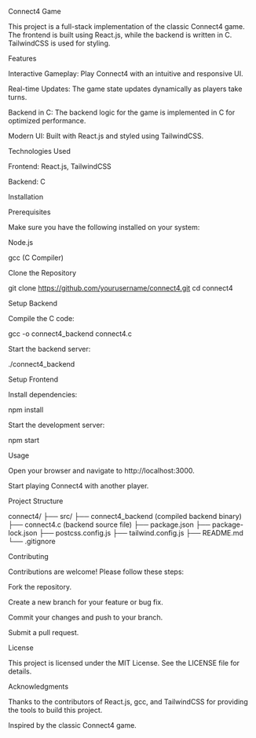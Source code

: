 Connect4 Game

This project is a full-stack implementation of the classic Connect4 game. The frontend is built using React.js, while the backend is written in C. TailwindCSS is used for styling.

Features

Interactive Gameplay: Play Connect4 with an intuitive and responsive UI.

Real-time Updates: The game state updates dynamically as players take turns.

Backend in C: The backend logic for the game is implemented in C for optimized performance.

Modern UI: Built with React.js and styled using TailwindCSS.

Technologies Used

Frontend: React.js, TailwindCSS

Backend: C

Installation

Prerequisites

Make sure you have the following installed on your system:

Node.js

gcc (C Compiler)

Clone the Repository

git clone https://github.com/yourusername/connect4.git
cd connect4

Setup Backend

Compile the C code:

gcc -o connect4_backend connect4.c

Start the backend server:

./connect4_backend

Setup Frontend

Install dependencies:

npm install

Start the development server:

npm start

Usage

Open your browser and navigate to http://localhost:3000.

Start playing Connect4 with another player.

Project Structure

connect4/
├── src/
├── connect4_backend (compiled backend binary)
├── connect4.c (backend source file)
├── package.json
├── package-lock.json
├── postcss.config.js
├── tailwind.config.js
├── README.md
└── .gitignore

Contributing

Contributions are welcome! Please follow these steps:

Fork the repository.

Create a new branch for your feature or bug fix.

Commit your changes and push to your branch.

Submit a pull request.

License

This project is licensed under the MIT License. See the LICENSE file for details.

Acknowledgments

Thanks to the contributors of React.js, gcc, and TailwindCSS for providing the tools to build this project.

Inspired by the classic Connect4 game.
